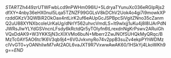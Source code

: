 $START$Zh449zrUTWFwbLcd9nPWHm096lU+5LdryaTYunuXc036eRGIpRjs2dfXY+4nby36eHX0nul5Lqa5TZNZF99GGLsV8kDChV2Uok4o4gi7i9mowkXPrzddGKzV3QWBiR2OkOax4ntLirK2uf6eAUpGcJSPBpcSiVgitZNno35cZanmQ2uU88XYNXbcoleUrKaUg/dNrlY562uhvcVmdLS+lt9wlxjj1uKu4j8l8IJArPdNJWRsJlwYLYdGSVncnLFsdy6kRctdQr5yTOIyfn6tLrexdnNgKrPswv2ARuiGhVQxDdAK9+W3YKKSjN3cXIXVMo6buN+Mberr2ZwJNOfSUHQkMyQRqc/BMzTc0AY5AO6tc1K6V3qb9j4+6V0JvkvnyRo74v2ppB3suZv4ekpPYhWDMzclVvGT0+yOANhilwM7vAt2AOL6vaJXT9R7VxwwAwAK60/1HSkYj4LkoWKh9g==$END$